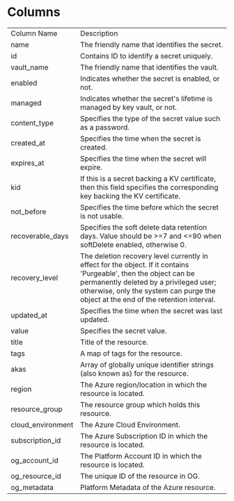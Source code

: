 # Columns  

<table>
	<tr><td>Column Name</td><td>Description</td></tr>
	<tr><td>name</td><td>The friendly name that identifies the secret.</td></tr>
	<tr><td>id</td><td>Contains ID to identify a secret uniquely.</td></tr>
	<tr><td>vault_name</td><td>The friendly name that identifies the vault.</td></tr>
	<tr><td>enabled</td><td>Indicates whether the secret is enabled, or not.</td></tr>
	<tr><td>managed</td><td>Indicates whether the secret&#39;s lifetime is managed by key vault, or not.</td></tr>
	<tr><td>content_type</td><td>Specifies the type of the secret value such as a password.</td></tr>
	<tr><td>created_at</td><td>Specifies the time when the secret is created.</td></tr>
	<tr><td>expires_at</td><td>Specifies the time when the secret will expire.</td></tr>
	<tr><td>kid</td><td>If this is a secret backing a KV certificate, then this field specifies the corresponding key backing the KV certificate.</td></tr>
	<tr><td>not_before</td><td>Specifies the time before which the secret is not usable.</td></tr>
	<tr><td>recoverable_days</td><td>Specifies the soft delete data retention days. Value should be &gt;=7 and &lt;=90 when softDelete enabled, otherwise 0.</td></tr>
	<tr><td>recovery_level</td><td>The deletion recovery level currently in effect for the object. If it contains &#39;Purgeable&#39;, then the object can be permanently deleted by a privileged user; otherwise, only the system can purge the object at the end of the retention interval.</td></tr>
	<tr><td>updated_at</td><td>Specifies the time when the secret was last updated.</td></tr>
	<tr><td>value</td><td>Specifies the secret value.</td></tr>
	<tr><td>title</td><td>Title of the resource.</td></tr>
	<tr><td>tags</td><td>A map of tags for the resource.</td></tr>
	<tr><td>akas</td><td>Array of globally unique identifier strings (also known as) for the resource.</td></tr>
	<tr><td>region</td><td>The Azure region/location in which the resource is located.</td></tr>
	<tr><td>resource_group</td><td>The resource group which holds this resource.</td></tr>
	<tr><td>cloud_environment</td><td>The Azure Cloud Environment.</td></tr>
	<tr><td>subscription_id</td><td>The Azure Subscription ID in which the resource is located.</td></tr>
	<tr><td>og_account_id</td><td>The Platform Account ID in which the resource is located.</td></tr>
	<tr><td>og_resource_id</td><td>The unique ID of the resource in OG.</td></tr>
	<tr><td>og_metadata</td><td>Platform Metadata of the Azure resource.</td></tr>
</table>